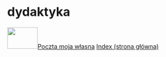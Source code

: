 # dydaktyka

<A href ="https://poczta.onet.pl/"><img src="https://encrypted-tbn0.gstatic.com/images?q=tbn:ANd9GcSVP5OTT0fzCHSoLfP-zRUCK7GBK12A4kbA2w&amp;usqp=CAU" border="0" width="70" height="50">Poczta moja własna</A> 
<A HREF="Index.html"> Index (strona główna) </A>
